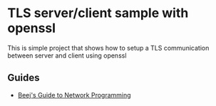 # TLS server/client sample with openssl

This is simple project that shows how to setup a TLS communication between server and client using openssl

## Guides

* [Beej's Guide to Network Programming](https://beej.us/guide/bgnet/)